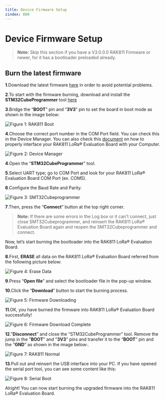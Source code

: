 ```yaml
---
title: Device Firmware Setup
zindex: 800
---
```


# Device Firmware Setup

>**Note:** Skip this section if you have a V3.0.0.0 RAK811 Firmware or newer, for it has a bootloader preloaded already. 

## Burn the latest firmware
**1**.Download the latest firmware [here](https://downloads.rakwireless.com/en/LoRa/WisNode/Firmware/) in order to avoid potential problems.

**2**.To start with the firmware burning, download and install the **STM32CubeProgrammer** tool [here](https://www.st.com/content/st_com/en/products/development-tools/software-development-tools/stm32-software-development-tools/stm32-programmers/stm32cubeprog.html#overview)

**3**.Bridge the “**BOOT**” pin and “**3V3**” pin to set the board in boot mode as shown in the image below:

![Figure 1: RAK811 Boot](images/rak811boot.jpg)
 
**4**.Choose the correct port number in the COM Port field. You can check this in the Device Manager. You can also check this [document](https://doc.rakwireless.com/rak811-lora---evaluation-board/interfacing-with-rak811-lora---evaluation-board) on how to properly interface your RAK811 LoRa® Evaluation Board with your Computer.

![Figure 2: Device Manager](images/devicemanager.jpg)

**4**.Open the “**STM32CubeProgrammer**” tool.

**5**.Select UART type; go to COM Port and look for your RAK811 LoRa® Evaluation Board COM Port (ex. COM5).

**6**.Configure the Baud Rate and Parity.

![Figure 3: SMT32Cubeprogrammer](images/smt.png)

**7**.Then, press the “**Connect**” button at the top right corner.
>**Note:** If there are some errors in the Log box or it can't connect, just close SMT32Cubeprogrammer, and reinsert the RAK811 LoRa® Evaluation Board again and reopen the SMT32Cubeprogrammer and connect.

Now, let’s start burning the bootloader into the RAK811 LoRa® Evaluation Board.

**8**.First, **ERASE** all data on the RAK811 LoRa® Evaluation Board referred from the following picture below:

![Figure 4: Erase Data](images/erasedata.jpg)

**9**.Press “**Open file**” and select the bootloader file in the pop-up window.

**10**.Click the “**Download**” button to start the burning process.

![Figure 5: Firmware Downloading](images/downloadfirmware.jpg)

**11**.OK, you have burned the firmware into RAK811 LoRa® Evaluation Board successfully!

![Figure 6: Firmware Download Complete](images/downloadcomplete.jpg)

**12**."**Disconnect**” and close the “STM32CubeProgrammer” tool. Remove the jump in the "**BOOT**" and "**3V3**" pins and transfer it to the “**BOOT**” pin and the “**GND**” as shown in the image below:.

![Figure 7: RAK811 Normal](images/rak811normalmode.jpg)

**13**.Pull out and reinsert the USB interface into your PC.
If you have opened the serial port tool, you can see some content like this:

![Figure 8: Serial Boot](images/serialbootmode.jpg)

Alright! You can now start burning the upgraded firmware into the RAK811 LoRa® Evaluation Board.
